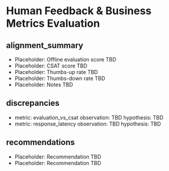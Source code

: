 # Human Feedback & Business Metrics Evaluation

## alignment_summary

- Placeholder: Offline evaluation score TBD
- Placeholder: CSAT score TBD
- Placeholder: Thumbs-up rate TBD
- Placeholder: Thumbs-down rate TBD
- Placeholder: Notes TBD

## discrepancies

- metric: evaluation_vs_csat
  observation: TBD
  hypothesis: TBD
- metric: response_latency
  observation: TBD
  hypothesis: TBD

## recommendations

- Placeholder: Recommendation TBD
- Placeholder: Recommendation TBD
